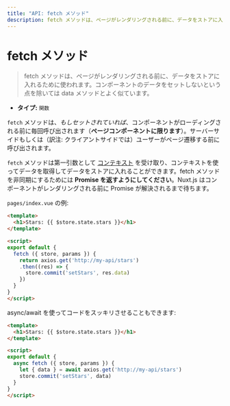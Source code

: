 ```yaml
---
title: "API: fetch メソッド"
description: fetch メソッドは、ページがレンダリングされる前に、データをストアに入れるために使われます。コンポーネントのデータをセットしないという点を除いては data メソッドとよく似ています。
---
```


<!-- title: "API: The fetch Method" -->
<!-- description: The fetch method is used to fill the store before rendering the page, it's like the data method except it doesn't set the component data. -->

<!-- # The fetch Method -->

# fetch メソッド

<!-- \> The fetch method is used to fill the store before rendering the page, it's like the data method except it doesn't set the component data. -->

> fetch メソッドは、ページがレンダリングされる前に、データをストアに入れるために使われます。コンポーネントのデータをセットしないという点を除いては data メソッドとよく似ています。

<!-- - **Type:** `Function` -->

- **タイプ:** `関数`

<!-- The `fetch` method, *if set*, is called every time before loading the component (**only for pages components**). It can be called from the server-side or before navigating to the corresponding route. -->

`fetch` メソッドは、*もしセットされていれば*、コンポーネントがローディングされる前に毎回呼び出されます（**ページコンポーネントに限ります**）。サーバーサイドもしくは（訳注: クライアントサイドでは）ユーザーがページ遷移する前に呼び出されます。

<!-- The `fetch` method receives [the context](/api#context) as the first argument, we can use it to fetch some data and fill the store. To make the fetch method asynchronous, **return a Promise**, nuxt.js will wait for the promise to be resolved before rendering the Component. -->

`fetch` メソッドは第一引数として [コンテキスト](/api#コンテキスト) を受け取り、コンテキストを使ってデータを取得してデータをストアに入れることができます。fetch メソッドを非同期にするためには **Promise を返すようにしてください**。Nuxt.js はコンポーネントがレンダリングされる前に Promise が解決されるまで待ちます。

<!-- Example of `pages/index.vue`: -->

`pages/index.vue` の例:

```html
<template>
  <h1>Stars: {{ $store.state.stars }}</h1>
</template>

<script>
export default {
  fetch ({ store, params }) {
    return axios.get('http://my-api/stars')
    .then((res) => {
      store.commit('setStars', res.data)
    })
  }
}
</script>
```

<!-- You can also use async/await to make your code cleaner: -->

async/await を使ってコードをスッキリさせることもできます:

```html
<template>
  <h1>Stars: {{ $store.state.stars }}</h1>
</template>

<script>
export default {
  async fetch ({ store, params }) {
    let { data } = await axios.get('http://my-api/stars')
    store.commit('setStars', data)
  }
}
</script>
```
